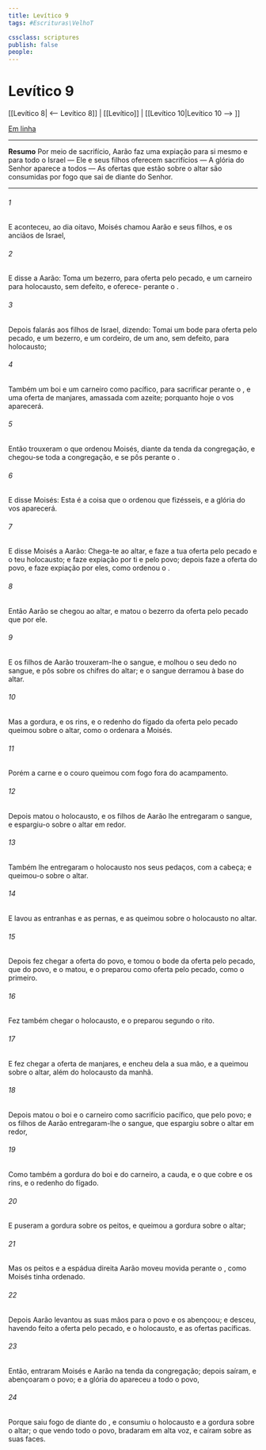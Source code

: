 ```yaml
---
title: Levítico 9
tags: #Escrituras\VelhoT

cssclass: scriptures
publish: false
people:
---
```


# Levítico 9
[[Levítico 8| <-- Levítico 8]] | [[Levítico]] | [[Levítico 10|Levítico 10 --> ]]

[Em linha](https://churchofjesuschrist.org/study/scriptures/ot/lev/9?lang=por)

---
__Resumo__
Por meio de sacrifício, Aarão faz uma expiação para si mesmo e para todo o Israel — Ele e seus filhos oferecem sacrifícios — A glória do Senhor aparece a todos — As ofertas que estão sobre o altar são consumidas por fogo que sai de diante do Senhor.

---
###### 1 
E aconteceu, ao dia oitavo,  Moisés chamou Aarão e seus filhos, e os anciãos de Israel,

###### 2 
E disse a Aarão: Toma um bezerro, para oferta pelo pecado, e um carneiro para holocausto, sem defeito, e oferece- perante o .

###### 3 
Depois falarás aos filhos de Israel, dizendo: Tomai um bode para oferta pelo pecado, e um bezerro, e um cordeiro,  de um ano, sem defeito, para holocausto;

###### 4 
Também um boi e um carneiro como  pacífico, para sacrificar perante o , e uma oferta de manjares, amassada com azeite; porquanto hoje o  vos aparecerá.

###### 5 
Então trouxeram o que ordenou Moisés, diante da tenda da congregação, e chegou-se toda a congregação, e se pôs perante o .

###### 6 
E disse Moisés: Esta é a coisa que o  ordenou que fizésseis, e a glória do  vos aparecerá.

###### 7 
E disse Moisés a Aarão: Chega-te ao altar, e faze a tua oferta pelo pecado e o teu holocausto; e faze expiação por ti e pelo povo; depois faze a oferta do povo, e faze expiação por eles, como ordenou o .

###### 8 
Então Aarão se chegou ao altar, e matou o bezerro da oferta pelo pecado que  por ele.

###### 9 
E os filhos de Aarão trouxeram-lhe o sangue, e molhou o seu dedo no sangue, e  pôs sobre os chifres do altar; e o  sangue derramou à base do altar.

###### 10 
Mas a gordura, e os rins, e o redenho do fígado da oferta pelo pecado queimou sobre o altar, como o  ordenara a Moisés.

###### 11 
Porém a carne e o couro queimou com fogo fora do acampamento.

###### 12 
Depois matou o holocausto, e os filhos de Aarão lhe entregaram o sangue, e espargiu-o sobre o altar em redor.

###### 13 
Também lhe entregaram o holocausto nos seus pedaços, com a cabeça; e queimou-o sobre o altar.

###### 14 
E lavou as entranhas e as pernas, e as queimou sobre o holocausto no altar.

###### 15 
Depois fez chegar a oferta do povo, e tomou o bode da oferta pelo pecado, que  do povo, e o matou, e o preparou como oferta pelo pecado, como o primeiro.

###### 16 
Fez também chegar o holocausto, e o preparou segundo o rito.

###### 17 
E fez chegar a oferta de manjares, e encheu dela a sua mão, e a queimou sobre o altar, além do holocausto da manhã.

###### 18 
Depois matou o boi e o carneiro como sacrifício pacífico, que  pelo povo; e os filhos de Aarão entregaram-lhe o sangue, que espargiu sobre o altar em redor,

###### 19 
Como também a gordura do boi e do carneiro, a cauda, e o que cobre  e os rins, e o redenho do fígado.

###### 20 
E puseram a gordura sobre os peitos, e queimou a gordura sobre o altar;

###### 21 
Mas os peitos e a espádua direita Aarão moveu  movida perante o , como Moisés tinha ordenado.

###### 22 
Depois Aarão levantou as suas mãos para o povo e os abençoou; e desceu, havendo feito a oferta pelo pecado, e o holocausto, e as ofertas pacíficas.

###### 23 
Então, entraram Moisés e Aarão na tenda da congregação; depois saíram, e abençoaram o povo; e a glória do  apareceu a todo o povo,

###### 24 
Porque saiu fogo de diante do , e consumiu o holocausto e a gordura sobre o altar; o que vendo todo o povo, bradaram em alta voz, e caíram sobre as suas faces.

